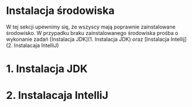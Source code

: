 # Instalacja środowiska

  W tej sekcji upewnimy się, że wszyscy mają poprawnie zainstalowane środowisko.
    W przypadku braku zainstalowanego środowiska prośba o wykonanie zadań [Instalacja JDK](1. Instalacja JDK) oraz
  [Instalacja Intellij](2. Instalacaja IntelliJ)
# 1. Instalacja JDK

# 2. Instalacaja IntelliJ
